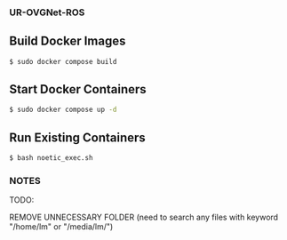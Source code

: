 ### UR-OVGNet-ROS

## Build Docker Images

```bash
$ sudo docker compose build
```

## Start Docker Containers

```bash
$ sudo docker compose up -d
```

## Run Existing Containers

```bash
$ bash noetic_exec.sh
```

### NOTES

TODO:

REMOVE UNNECESSARY FOLDER (need to search any files with keyword "/home/lm" or "/media/lm/")
